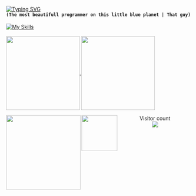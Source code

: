 [![Typing SVG](https://readme-typing-svg.herokuapp.com?font=Shrikhand&size=40&pause=1000&color=BF91F3&center=true&random=false&width=435&lines=Royal+Taku)](https://git.io/typing-svg)<br>
**`(The most beautifull programmer on this little blue planet | That guy)`** 
<br><br>
[![My Skills](https://skillicons.dev/icons?i=github,git,linux,html,css,js,ts,react,vercel,nextjs,tailwind,bootstrap,nodejs,express,figma,mongodb,jest,nestjs,xd,postman,webpack,codepen,graphql,figma,materialui,vim,vue,visualstudio,vscode,stackoverflow,c,cs,cpp,babel,dotnet,mysql,&perline=12)](https://skillicons.dev)
<br><br>
<a href="#">
  <img height=200 align="center" src="https://my-stats-43gk.vercel.app/api?username=royaltaku&show_icons=true&theme=tokyonight&hide=contribs,issues&show=discussions_answered&rank_icon=github&include_all_commits=true&card_width=150" />
</a>
<a href="#">
  <img height=200 align="center" src="https://my-stats-43gk.vercel.app/api/top-langs/?username=royaltaku&hide=html,scss,css&langs_count=8&layout=compact&theme=tokyonight&card_width=150" />
</a>

<img align="left" height=202 src="https://github-readme-streak-stats-git-main-davids-projects-ad77adcc.vercel.app/?user=royaltaku&theme=tokyonight"/>
<img align="left" height=97 src="https://github-profile-trophy.vercel.app/?username=royaltaku&theme=tokyonight&no-frame=true&title=Stars,Followers,Commits&column=-1"/>


<p align="center">
  Visitor count<br>
  <img src="https://profile-counter.glitch.me/royaltaku/count.svg" />
</p>
